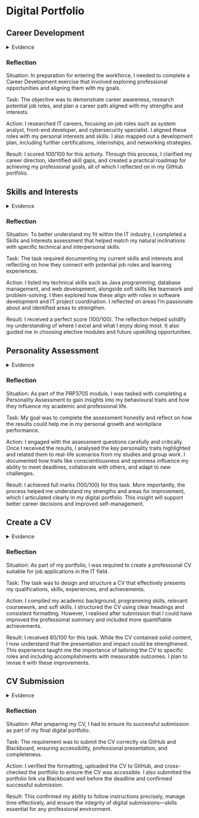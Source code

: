# Digital Portfolio
## Career Development

<details>
<summary>Evidence</summary>
  
![Career Development](https://github.com/user-attachments/assets/501deb7e-61bb-4faf-8149-ed94f8c4c5e5)

  


</details>

### Reflection
Situation:
In preparation for entering the workforce, I needed to complete a Career Development exercise that involved exploring professional opportunities and aligning them with my goals.

Task:
The objective was to demonstrate career awareness, research potential job roles, and plan a career path aligned with my strengths and interests.

Action:
I researched IT careers, focusing on job roles such as system analyst, front-end developer, and cybersecurity specialist. I aligned these roles with my personal interests and skills. I also mapped out a development plan, including further certifications, internships, and networking strategies.

Result:
I scored 100/100 for this activity. Through this process, I clarified my career direction, identified skill gaps, and created a practical roadmap for achieving my professional goals, all of which I reflected on in my GitHub portfolio.
## Skills and Interests


<details>
<summary>Evidence</summary>
  
 ![Skills and Interests](https://github.com/user-attachments/assets/28b7a317-330b-4644-a1b0-ddc0b72a4e86) 


</details>

### Reflection
Situation:
To better understand my fit within the IT industry, I completed a Skills and Interests assessment that helped match my natural inclinations with specific technical and interpersonal skills.

Task:
The task required documenting my current skills and interests and reflecting on how they connect with potential job roles and learning experiences.

Action:
I listed my technical skills such as Java programming, database management, and web development, alongside soft skills like teamwork and problem-solving. I then explored how these align with roles in software development and IT project coordination. I reflected on areas I’m passionate about and identified areas to strengthen.

Result:
I received a perfect score (100/100). The reflection helped solidify my understanding of where I excel and what I enjoy doing most. It also guided me in choosing elective modules and future upskilling opportunities.
## Personality Assessment

<details>
<summary>Evidence</summary>
  
![Personality Assessment](https://github.com/user-attachments/assets/0d266fca-c84f-40d0-ae1f-12d3a35d6b4c)


</details>

### Reflection
Situation:
As part of the PRP370S module, I was tasked with completing a Personality Assessment to gain insights into my behavioural traits and how they influence my academic and professional life.

Task:
My goal was to complete the assessment honestly and reflect on how the results could help me in my personal growth and workplace performance.

Action:
I engaged with the assessment questions carefully and critically. Once I received the results, I analysed the key personality traits highlighted and related them to real-life scenarios from my studies and group work. I documented how traits like conscientiousness and openness influence my ability to meet deadlines, collaborate with others, and adapt to new challenges.

Result:
I achieved full marks (100/100) for this task. More importantly, the process helped me understand my strengths and areas for improvement, which I articulated clearly in my digital portfolio. This insight will support better career decisions and improved self-management.
## Create a CV

<details>
<summary>Evidence</summary>
  
![Create a CV](https://github.com/user-attachments/assets/127ab32e-0245-49d1-b074-e43d63507b18)


</details>

### Reflection
Situation:
As part of my portfolio, I was required to create a professional CV suitable for job applications in the IT field.

Task:
The task was to design and structure a CV that effectively presents my qualifications, skills, experiences, and achievements.

Action:
I compiled my academic background, programming skills, relevant coursework, and soft skills. I structured the CV using clear headings and consistent formatting. However, I realised after submission that I could have improved the professional summary and included more quantifiable achievements.

Result:
I received 80/100 for this task. While the CV contained solid content, I now understand that the presentation and impact could be strengthened. This experience taught me the importance of tailoring the CV to specific roles and including accomplishments with measurable outcomes. I plan to revise it with these improvements.
## CV Submission
<details>
<summary>Evidence</summary>
  
  ![CV Submission](https://github.com/user-attachments/assets/5fbc96d1-b1df-4cf8-b171-5e20a744f1d8)



</details>

### Reflection
Situation:
After preparing my CV, I had to ensure its successful submission as part of my final digital portfolio.

Task:
The requirement was to submit the CV correctly via GitHub and Blackboard, ensuring accessibility, professional presentation, and completeness.

Action:
I verified the formatting, uploaded the CV to GitHub, and cross-checked the portfolio to ensure the CV was accessible. I also submitted the portfolio link via Blackboard well before the deadline and confirmed successful submission.

Result:
This confirmed my ability to follow instructions precisely, manage time effectively, and ensure the integrity of digital submissions—skills essential for any professional environment.
